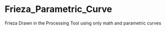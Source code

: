 # Frieza_Parametric_Curve
Frieza Drawn in the Processing Tool using only math and parametric curves
